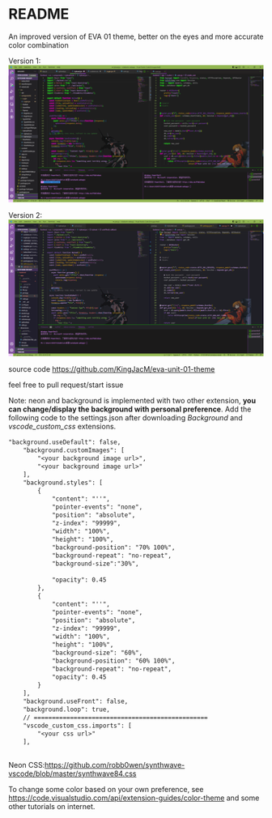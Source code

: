 # README

An improved version of EVA 01 theme, better on the eyes and more accurate color combination

Version 1:
<img src="demo.png">

Version 2:
<img src="demo2.png">

source code https://github.com/KingJacM/eva-unit-01-theme

feel free to pull request/start issue

Note: neon and background is implemented with two other extension, **you can change/display the background with personal preference**. Add the following code to the settings.json after downloading *Background* and *vscode_custom_css* extensions. 
```
"background.useDefault": false,
    "background.customImages": [
        "<your background image url>",
        "<your background image url>"
    ],
    "background.styles": [
        {
            "content": "''",
            "pointer-events": "none",
            "position": "absolute",
            "z-index": "99999",
            "width": "100%",
            "height": "100%",
            "background-position": "70% 100%",
            "background-repeat": "no-repeat",
            "background-size":"30%",
            
            "opacity": 0.45
        },
        {
            "content": "''",
            "pointer-events": "none",
            "position": "absolute",
            "z-index": "99999",
            "width": "100%",
            "height": "100%",
            "background-size": "60%",
            "background-position": "60% 100%",
            "background-repeat": "no-repeat",
            "opacity": 0.45
        }
    ],
    "background.useFront": false,
    "background.loop": true,
    // ================================================
    "vscode_custom_css.imports": [
        "<your css url>"
    ],
    
```

Neon CSS:https://github.com/robb0wen/synthwave-vscode/blob/master/synthwave84.css

To change some color based on your own preference, see https://code.visualstudio.com/api/extension-guides/color-theme and some other tutorials on internet.
